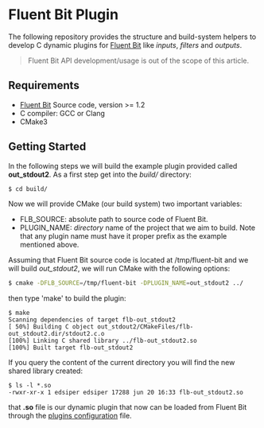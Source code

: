 # Fluent Bit Plugin

The following repository provides the structure and build-system helpers to develop C dynamic plugins for [Fluent Bit](https://fluentbit.io) like _inputs_, _filters_ and _outputs_.

>  Fluent Bit API development/usage is out of the scope of this article.

## Requirements

- [Fluent Bit](https://fluentbit.io) Source code, version >= 1.2
- C compiler: GCC or Clang
- CMake3

## Getting Started

In the following steps we will build the example plugin provided called __out_stdout2__. As a first step get into the _build/_ directory:

```bash
$ cd build/
```

Now we will provide CMake (our build system) two important variables:

- FLB\_SOURCE: absolute path to source code of Fluent Bit.
- PLUGIN\_NAME: _directory_ name of the project that we aim to build. Note that any plugin name must have it proper prefix as the example mentioned above.

Assuming that Fluent Bit source code is located at /tmp/fluent-bit and we will build _out\_stdout2_, we will run CMake with the following options:

```bash
$ cmake -DFLB_SOURCE=/tmp/fluent-bit -DPLUGIN_NAME=out_stdout2 ../
```

then type 'make' to build the plugin:

```
$ make
Scanning dependencies of target flb-out_stdout2
[ 50%] Building C object out_stdout2/CMakeFiles/flb-out_stdout2.dir/stdout2.c.o
[100%] Linking C shared library ../flb-out_stdout2.so
[100%] Built target flb-out_stdout2
```

If you query the content of the current directory you will find the new shared library created:

```
$ ls -l *.so
-rwxr-xr-x 1 edsiper edsiper 17288 jun 20 16:33 flb-out_stdout2.so
```

that __.so__ file is our dynamic plugin that now can be loaded from Fluent Bit through the [plugins configuration](https://github.com/fluent/fluent-bit/blob/master/conf/plugins.conf) file.